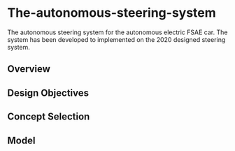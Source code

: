 # The-autonomous-steering-system
The autonomous steering system for the autonomous electric FSAE car. The system has been developed to implemented on the 2020 designed steering system.

## Overview

## Design Objectives

## Concept Selection

## Model
